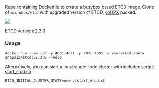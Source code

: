 Repo containing Dockerfile to create a busybox based ETCD image. 
Clone of `microbox/etcd` with upgraded version of ETCD, [goUPX](https://github.com/pwaller/goupx) packed.

[![](https://badge.imagelayers.io/anapsix/etcd:v2.3.0.svg)](https://imagelayers.io/?images=anapsix/etcd:v2.3.0)

ETCD Version: 2.3.0

### Usage

    docker run --rm -it -p 4001:4001 -p 7001:7001 -v /var/etcd:/data anapsix/etcd:v2.3.0 --help

Alternatively, you can start a local single node cluster with included script: [start_etcd.sh](https://raw.githubusercontent.com/anapsix/etcd/master/start_etcd.sh)

    ETCD_INITIAL_CLUSTER_STATE=new ./start_etcd.sh

